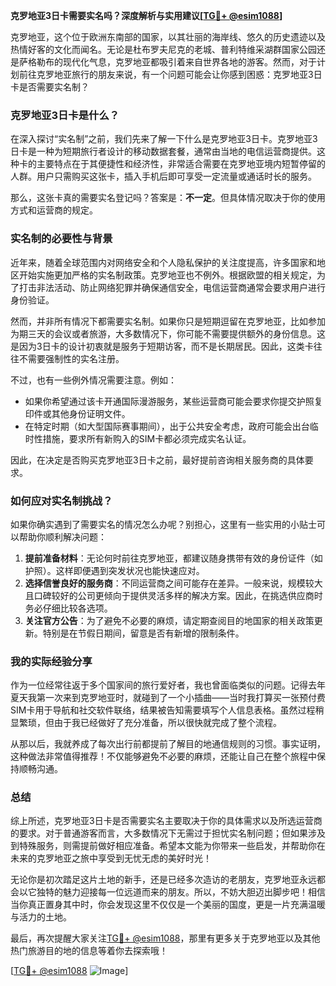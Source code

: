 **克罗地亚3日卡需要实名吗？深度解析与实用建议[[TG💪+ @esim1088](https://t.me/s/esim1088)]**

克罗地亚，这个位于欧洲东南部的国家，以其壮丽的海岸线、悠久的历史遗迹以及热情好客的文化而闻名。无论是杜布罗夫尼克的老城、普利特维采湖群国家公园还是萨格勒布的现代化气息，克罗地亚都吸引着来自世界各地的游客。然而，对于计划前往克罗地亚旅行的朋友来说，有一个问题可能会让你感到困惑：克罗地亚3日卡是否需要实名制？

### 克罗地亚3日卡是什么？

在深入探讨“实名制”之前，我们先来了解一下什么是克罗地亚3日卡。克罗地亚3日卡是一种为短期旅行者设计的移动数据套餐，通常由当地的电信运营商提供。这种卡的主要特点在于其便捷性和经济性，非常适合需要在克罗地亚境内短暂停留的人群。用户只需购买这张卡，插入手机后即可享受一定流量或通话时长的服务。

那么，这张卡真的需要实名登记吗？答案是：**不一定**。但具体情况取决于你的使用方式和运营商的规定。

### 实名制的必要性与背景

近年来，随着全球范围内对网络安全和个人隐私保护的关注度提高，许多国家和地区开始实施更加严格的实名制政策。克罗地亚也不例外。根据欧盟的相关规定，为了打击非法活动、防止网络犯罪并确保通信安全，电信运营商通常会要求用户进行身份验证。

然而，并非所有情况下都需要实名制。如果你只是短期逗留在克罗地亚，比如参加为期三天的会议或者旅游，大多数情况下，你可能不需要提供额外的身份信息。这是因为3日卡的设计初衷就是服务于短期访客，而不是长期居民。因此，这类卡往往不需要强制性的实名注册。

不过，也有一些例外情况需要注意。例如：

- 如果你希望通过该卡开通国际漫游服务，某些运营商可能会要求你提交护照复印件或其他身份证明文件。
- 在特定时期（如大型国际赛事期间），出于公共安全考虑，政府可能会出台临时性措施，要求所有新购入的SIM卡都必须完成实名认证。

因此，在决定是否购买克罗地亚3日卡之前，最好提前咨询相关服务商的具体要求。

### 如何应对实名制挑战？

如果你确实遇到了需要实名的情况怎么办呢？别担心，这里有一些实用的小贴士可以帮助你顺利解决问题：

1. **提前准备材料**：无论何时前往克罗地亚，都建议随身携带有效的身份证件（如护照）。这样即便遇到突发状况也能快速应对。
2. **选择信誉良好的服务商**：不同运营商之间可能存在差异。一般来说，规模较大且口碑较好的公司更倾向于提供灵活多样的解决方案。因此，在挑选供应商时务必仔细比较各选项。
3. **关注官方公告**：为了避免不必要的麻烦，请定期查阅目的地国家的相关政策更新。特别是在节假日期间，留意是否有新增的限制条件。

### 我的实际经验分享

作为一位经常往返于多个国家间的旅行爱好者，我也曾面临类似的问题。记得去年夏天我第一次来到克罗地亚时，就碰到了一个小插曲——当时我打算买一张预付费SIM卡用于导航和社交软件联络，结果被告知需要填写个人信息表格。虽然过程稍显繁琐，但由于我已经做好了充分准备，所以很快就完成了整个流程。

从那以后，我就养成了每次出行前都提前了解目的地通信规则的习惯。事实证明，这种做法非常值得推荐！不仅能够避免不必要的麻烦，还能让自己在整个旅程中保持顺畅沟通。

### 总结

综上所述，克罗地亚3日卡是否需要实名主要取决于你的具体需求以及所选运营商的要求。对于普通游客而言，大多数情况下无需过于担忧实名制问题；但如果涉及到特殊服务，则需提前做好相应准备。希望本文能为你带来一些启发，并帮助你在未来的克罗地亚之旅中享受到无忧无虑的美好时光！

无论你是初次踏足这片土地的新手，还是已经多次造访的老朋友，克罗地亚永远都会以它独特的魅力迎接每一位远道而来的朋友。所以，不妨大胆迈出脚步吧！相信当你真正置身其中时，你会发现这里不仅仅是一个美丽的国度，更是一片充满温暖与活力的土地。

最后，再次提醒大家关注[TG💪+ @esim1088](https://t.me/s/esim1088)，那里有更多关于克罗地亚以及其他热门旅游目的地的信息等着你去探索哦！

[[TG💪+ @esim1088](https://t.me/s/esim1088) ![Image](https://i.postimg.cc/4NQfJmqS/Snipaste-2025-05-13-00-14-12.png)]